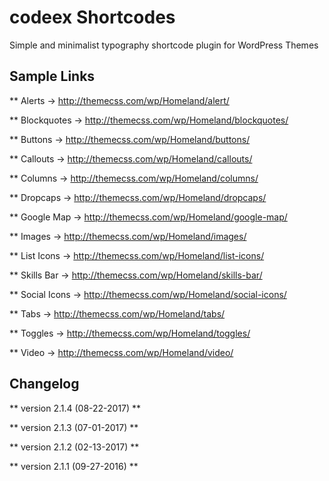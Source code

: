 # codeex Shortcodes
Simple and minimalist typography shortcode plugin for WordPress Themes

## Sample Links

** Alerts -> http://themecss.com/wp/Homeland/alert/ 

** Blockquotes -> http://themecss.com/wp/Homeland/blockquotes/ 

** Buttons -> http://themecss.com/wp/Homeland/buttons/ 

** Callouts -> http://themecss.com/wp/Homeland/callouts/ 

** Columns -> http://themecss.com/wp/Homeland/columns/ 

** Dropcaps -> http://themecss.com/wp/Homeland/dropcaps/ 

** Google Map -> http://themecss.com/wp/Homeland/google-map/ 

** Images -> http://themecss.com/wp/Homeland/images/ 

** List Icons -> http://themecss.com/wp/Homeland/list-icons/ 

** Skills Bar -> http://themecss.com/wp/Homeland/skills-bar/ 

** Social Icons -> http://themecss.com/wp/Homeland/social-icons/ 

** Tabs -> http://themecss.com/wp/Homeland/tabs/ 

** Toggles -> http://themecss.com/wp/Homeland/toggles/ 

** Video -> http://themecss.com/wp/Homeland/video/ 

## Changelog

** version 2.1.4 (08-22-2017) **

** version 2.1.3 (07-01-2017) **

** version 2.1.2 (02-13-2017) **

** version 2.1.1 (09-27-2016) **
